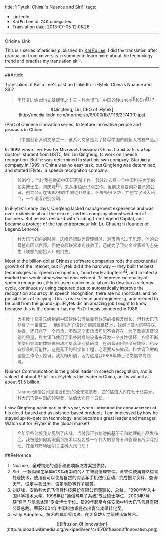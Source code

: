 title: 'iFlytek: China''s Nuance and Siri?'
tags:
  - LinkedIn
  - Kai Fu Lee
id: 246
categories:
  - Translation
date: 2013-07-05 12:08:26
---
[Original Link](https://www.linkedin.com/today/post/article/20121029140332-416648-iflytek-china-s-nuance-and-siri)

This is a series of articles published by [Kai Fu Lee](https://www.linkedin.com/profile/view?id=416648&authType=name&authToken=GZNe&ref=CONTENT&goback=%2Empd2_*1_*1_*1_*1_*1_*1_20121002150727*5416648*5the*5chinese*5user*5is*5more*5like*5you*5than*5you*5think&trk=mp-ph-pn). I did the translation after graduation from university in summer to learn more about the technology trend and practise my translation skill.

---
##Article

Translation of Kaifu Lee's post on LinkedIn - iFlytek: China's Nuance and Siri?
>李开复LinkedIn文章翻译之十三 – 科大讯飞：中国的Nuance<sup>[[1]](#Reference)</sup>和Siri<sup>[[2]](#Reference)</sup>？

<center>![Qingfeng, Liu, CEO of iFlytek](http://media.licdn.com/mpr/mpr/p/6/000/1b7/116/29743f0.jpg)</center>

(Part of Chinese innovation series, to feature innovative people and products in China)
>（中国创新系列文章之一，该系列文章是为了特写中国的创新人物和产品。）

In 1999, when I worked for Microsoft Research China, I tried to hire a top doctoral student from USTC, Mr. Liu Qingfeng, to work on speech recognition. But he was determined to start his own company. Starting a company in 1999 in China was no easy task, but Qingfeng was determined, and started iFlytek, a speech recognition company.
>1999年，当时我在微软中国研究院工作，我试过去雇一位中国科技大学的顶尖博士生，刘庆峰<sup>[[3]](#Reference)</sup>，来从事语音识别工作。但他决意要创办自己的公司。创立公司在1999年的中国绝非易事，但庆峰很坚决，并创立了科大讯飞，一个语音识别公司。

In iFlytek's early days, Qingfeng lacked management experience and was over-optimistic about the market, and his company almost went out of business.  But he was rescued with funding from Legend Capital, and became a protege of the top entrepreneur Mr. Liu Chuanzhi (founder of Legend/Lenovo).
>科大讯飞初创的时候，庆峰还很缺乏管理经验，对市场也过于乐观，他的公司差点因此倒闭。但他被君联资本的钱救了，还成为了顶尖企业家柳传志先生（联想的创始人）的门生。

Most of the billion-dollar Chinese software companies rode the exponential growth of the Internet, but iFlytek did it the hard way -- they built the best technologies for speech recognition, found early adopters<sup>[[4]](#Reference)</sup>, and created a market that would otherwise be non-existent. To improve the quality of speech recognition, iFlytek used earlier installations to develop a virtuous cycle, continuously using captured data to automatically improve the recognition accuracy. In speech recognition, there are no shortcuts, and no possibilities of copying. This is real science and engineering, and needed to be built from the gound-up. iFlytek did an amazing job.I ought to know, because this is the domain that my Ph.D. thesis pioneered in 1988.
>大多数十亿美元级别的中国软件公司依靠互联网的指数及增长，但科大讯飞却费了一番苦工 -- 他们构造了语音识别的最佳技术，找到了技术的早期采纳者，还开创了一个市场，不然这个市场很可能不会存在。为了改善语音识别的质量，科大讯飞使用了早些时候的设备来开发一个良性循环，持续不断地使用抓取的数据来自动地提高识别精确度。在语音识别里没有捷径，也没有抄袭的可能性。这是真正的科学和工程，必须要从头做起。科大讯飞做的这些工作令人惊讶。我大概知道，因为这是我1988年博士论文倡导的领域。

Nuance Communication is the global leader in speech recognition, and is valued at about $7 billion. iFlytek is the leader in China, and is valued at about \$1.5 billion.
>Nuance通信公司是语音识别的全球领航者，它的估值大约在七十亿美元。科大讯飞是中国的领导者，估值大约在十五亿。

I saw Qingfeng again earlier this year, when I attended the annoucement of his cloud-based and assistance-based products. I am impressed by how he stayed up-to-date on technology, and became a great leader and manager. Watch out for iFlytek in the global market!
>今年早些时候我又见到了庆峰，当时我正参加他的基于云和助理的产品发布会。我被他如何紧跟最新技术以及变成一个伟大的领导者和管理者所深深打动。在全球市场密切关注科大讯飞吧！

##Reference

1. Nuance，全球领先的语音和影响解决方案提供商。
2. Siri，一款内建在苹果iOS系统中的的人工智能助理软件。此软件使用自然语言处理技术，使用者可以使用自然的对话与手机进行互动，完成搜寻资料、查询天气、设定手机日历、设定闹铃等许多服务。
3. 刘庆峰，安徽科大讯飞信息科技股份有限公司董事长、总裁 。1990年考入中国科学技术大学，1998年获“通信与电子系统”专业硕士学位，2003年7月获“信号与信息处理”专业博士学位。1999年起至今任安徽中科大讯飞信息有限公司总裁。荣获2004年中国科协求是杰出青年成果转化奖。
4. Early Adopters，技术的早期采纳者，在大多数人之前使用新技术。​
<center>![Diffusion Of Innovation](http://upload.wikimedia.org/wikipedia/en/4/45/DiffusionOfInnovation.png)</center>
